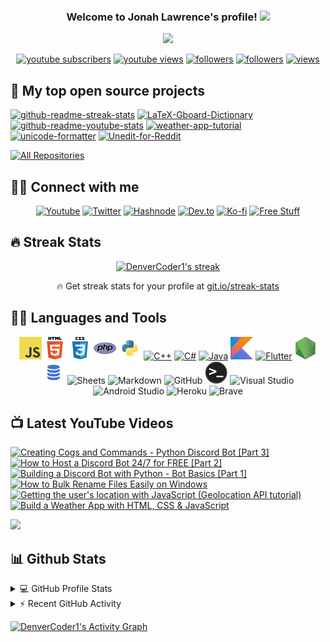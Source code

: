 <h3 align="center">
  Welcome to Jonah Lawrence's profile!
  <img src="https://media.giphy.com/media/hvRJCLFzcasrR4ia7z/giphy.gif" width="28">
</h3>

<!-- Typing SVG (WIP by DenverCoder1) - repo coming soon! -->
<p align="center">
  <img src="https://freshidea.com/jonah/app/typing-svg/?lines=Full-stack%20web%20and%20app%20developer;Self-taught%20UI%20Designer;10%2B%20years%20of%20coding%20experience;Always%20learning%20new%20things&center=true&width=380&height=50">
</p>

<!-- Badges template - https://github.com/badges/shields -->
<!-- YouTube Stats - https://github.com/DenverCoder1/github-readme-youtube-stats -->
<!-- View counter - https://github.com/DenverCoder1/Simple-View-Counter -->
<p align="center">
  <a href="https://www.youtube.com/c/DevProTips?sub_confirmation=1">
    <img alt="youtube subscribers" title="Subscribe to my YouTube channel" src="https://freshidea.com/jonah/youtube-api/subscribers-badge.php?color=red&labelColor=ce4630&label=Subscribe&style=for-the-badge"/></a> 
  <a href="https://www.youtube.com/c/DevProTips">
    <img alt="youtube views" title="YouTube views" src="https://freshidea.com/jonah/youtube-api/view-count-badge-temp.php?label=Views&color=e1ad0e&labelColor=c79600&style=for-the-badge"/></a> 
  <a href="https://twitter.com/DenverCoder1">
    <img alt="followers" title="Follow me on Twitter" src="https://img.shields.io/twitter/follow/DenverCoder1?color=55960c&labelColor=488207&label=Follow&logo=twitter&logoColor=white&style=for-the-badge"/></a>
  <a href="https://github.com/DenverCoder1">
    <img alt="followers" title="Follow me on Github" src="https://img.shields.io/github/followers/DenverCoder1?color=236ad3&labelColor=1155ba&style=for-the-badge&logo=github&label=Follow"/></a>
  <a href="https://github.com/DenverCoder1/Simple-View-Counter">
    <img alt="views" title="Github views" src="https://freshidea.com/jonah/app/ghpvc"/></a>
</p>

## 📘 My top open source projects

<!-- Repo info cards - https://github.com/anuraghazra/github-readme-stats -->
<!-- Small repo cards (fork) - https://github.com/DenverCoder1/github-readme-stats -->
<p align="left">
  <a href="https://github.com/DenverCoder1/github-readme-streak-stats">
    <img width="282" src="https://denvercoder1-github-readme-stats.vercel.app/api/pin/?username=DenverCoder1&repo=github-readme-streak-stats&theme=react&bg_color=0D1117&hide_border=true" alt="github-readme-streak-stats"></a>
  <a href="https://github.com/DenverCoder1/LaTeX-Gboard-Dictionary">
    <img width="282" src="https://denvercoder1-github-readme-stats.vercel.app/api/pin/?username=DenverCoder1&repo=LaTeX-Gboard-Dictionary&theme=react&bg_color=0D1117&hide_border=true" alt="LaTeX-Gboard-Dictionary"></a>
  <a href="https://github.com/DenverCoder1/github-readme-youtube-stats">
    <img width="282" src="https://denvercoder1-github-readme-stats.vercel.app/api/pin/?username=DenverCoder1&repo=github-readme-youtube-stats&theme=react&bg_color=0D1117&hide_border=true" alt="github-readme-youtube-stats"></a>
  <a href="https://github.com/DenverCoder1/weather-app-tutorial">
    <img width="282" src="https://denvercoder1-github-readme-stats.vercel.app/api/pin?username=DenverCoder1&repo=weather-app-tutorial&theme=react&bg_color=0D1117&hide_border=true" alt="weather-app-tutorial"></a>
  <a href="https://github.com/DenverCoder1/unicode-formatter">
    <img width="282" src="https://denvercoder1-github-readme-stats.vercel.app/api/pin/?username=DenverCoder1&repo=unicode-formatter&theme=react&bg_color=0D1117&hide_border=true" alt="unicode-formatter"></a>
  <a href="https://github.com/DenverCoder1/Unedit-for-Reddit">
    <img width="282" src="https://denvercoder1-github-readme-stats.vercel.app/api/pin/?username=DenverCoder1&repo=Unedit-for-Reddit&hide_border=true&bg_color=0D1117&theme=react" alt="Unedit-for-Reddit"></a>
</p>

<p align="left">
  <a href="https://github.com/DenverCoder1?tab=repositories"><img alt="All Repositories" title="All Repositories" src="https://img.shields.io/badge/-More%20Repos-2962FF?style=for-the-badge&logo=koding&logoColor=white"/></a>
</p>

## 🙋‍♂️ Connect with me

<!-- Badges template - https://github.com/badges/shields -->
<p align="center">
  <a href="https://www.youtube.com/c/DevProTips"><img alt="Youtube" title="Youtube" src="https://img.shields.io/badge/-YouTube-red?style=for-the-badge&logo=youtube&logoColor=white"/></a>
  <a href="https://twitter.com/DenverCoder1"><img alt="Twitter" title="Twitter" src="https://img.shields.io/badge/-Twitter-1DA1F2?style=for-the-badge&logo=twitter&logoColor=white"/></a>
  <a href="https://jonahlawrence.hashnode.dev/"><img alt="Hashnode" title="Jonah Lawrence's Blog" src="https://img.shields.io/badge/Hashnode-2962FF.svg?&style=for-the-badge&logo=hashnode&logoColor=white"></a>
  <a href="https://dev.to/denvercoder1"><img alt="Dev.to" title="DenverCoder1 Dev.to" src="https://img.shields.io/badge/DEV.TO-3835D3.svg?&style=for-the-badge&logo=dev.to&logoColor=white"></a>
  <a href="https://ko-fi.com/jlawrence"><img alt="Ko-fi" title="Buy me a coffee" src="https://img.shields.io/badge/-Support-FF5E5B?style=for-the-badge&logo=ko-fi&logoColor=white"/></a>
  <a href="http://eyl327.mywebcommunity.org/promos/"><img alt="Free Stuff" title="Free gifts for you" src="https://img.shields.io/badge/-free%20promos-D1A104?style=for-the-badge&logo=coveralls&logoColor=white"/></a>
</p>

## 🔥 Streak Stats

<!-- GitHub Readme Streak Stats - https://github.com/DenverCoder1/github-readme-streak-stats -->
<p align="center">
  <a href="https://github.com/DenverCoder1/github-readme-streak-stats">
    <img title="🔥 Get streak stats for your profile at git.io/streak-stats" alt="DenverCoder1's streak" src="https://github-readme-streak-stats.herokuapp.com/?user=DenverCoder1&theme=black-ice&hide_border=true&stroke=0000&background=0D1117"/>
  </a>
  <p align="center">🔥 Get streak stats for your profile at <a href="https://git.io/streak-stats">git.io/streak-stats</a></p>
</p>

## 👨‍💻 Languages and Tools

<p align="center">
  <a href="https://github.com/search?q=user%3ADenverCoder1+is%3Arepo+language%3Ajavascript">
    <img alt="JavaScript" title="JavaScript" height="36px"
      src="https://raw.githubusercontent.com/github/explore/80688e429a7d4ef2fca1e82350fe8e3517d3494d/topics/javascript/javascript.png"></a>
  <a href="https://github.com/search?q=user%3ADenverCoder1+is%3Arepo+language%3Ahtml">
    <img alt="HTML5" title="HTML5" height="36px"
      src="https://raw.githubusercontent.com/github/explore/80688e429a7d4ef2fca1e82350fe8e3517d3494d/topics/html/html.png"></a>
  <a href="https://github.com/search?q=user%3ADenverCoder1+is%3Arepo+language%3Acss">
    <img alt="CSS3" title="CSS3" height="36px"
      src="https://raw.githubusercontent.com/github/explore/80688e429a7d4ef2fca1e82350fe8e3517d3494d/topics/css/css.png"></a>
  <a href="https://github.com/search?q=user%3ADenverCoder1+is%3Arepo+language%3Aphp">
    <img alt="PHP" title="PHP" height="36px"
      src="https://raw.githubusercontent.com/github/explore/80688e429a7d4ef2fca1e82350fe8e3517d3494d/topics/php/php.png"></a>
  <a href="https://github.com/search?q=user%3ADenverCoder1+is%3Arepo+language%3Apython">
    <img alt="Python" title="Python" height="36px"
      src="https://raw.githubusercontent.com/github/explore/80688e429a7d4ef2fca1e82350fe8e3517d3494d/topics/python/python.png"></a>
  <a href="https://github.com/search?q=user%3ADenverCoder1+is%3Arepo+language%3Acpp">
    <img alt="C++" title="C++" height="36px"
      src="https://img.icons8.com/color/48/000000/c-plus-plus-logo.png"></a>
  <a href="https://github.com/search?q=user%3ADenverCoder1+is%3Arepo+language%3Acsharp">
    <img alt="C#" title="C#" height="36px"
      src="https://img.icons8.com/color/48/000000/c-sharp-logo.png"></a>
  <a href="https://github.com/search?q=user%3ADenverCoder1+is%3Arepo+language%3Ajava">
    <img alt="Java" title="Java" height="36px"
      src="https://img.icons8.com/color/48/000000/java-coffee-cup-logo.png"></a>
  <a href="https://github.com/search?q=user%3ADenverCoder1+is%3Arepo+language%3Akotlin">
    <img alt="Kotlin" title="Kotlin" height="36px"
      src="https://raw.githubusercontent.com/github/explore/80688e429a7d4ef2fca1e82350fe8e3517d3494d/topics/kotlin/kotlin.png"></a>
  <a href="https://github.com/search?q=user%3ADenverCoder1+is%3Arepo+language%3Adart">
    <img alt="Flutter" title="Flutter" height="36px"
      src="https://img.icons8.com/color/48/000000/flutter.png"></a>
  <a href="https://github.com/search?q=user%3ADenverCoder1+is%3Arepo+language%3Ajavascript">
    <img alt="NodeJS" title="NodeJS" height="36px"
      src="https://raw.githubusercontent.com/github/explore/80688e429a7d4ef2fca1e82350fe8e3517d3494d/topics/nodejs/nodejs.png"></a>
  <a href="https://github.com/search?q=user%3ADenverCoder1+is%3Arepo+language%3Asql">
    <img alt="SQL" title="SQL" height="36px"
      src="https://raw.githubusercontent.com/github/explore/80688e429a7d4ef2fca1e82350fe8e3517d3494d/topics/sql/sql.png"></a>
  <a><img alt="Sheets" title="Sheets" height="36px" 
      src="https://img.icons8.com/color/48/000000/google-sheets.png"></a>
  <a><img alt="Markdown" title="Markdown" height="36px"
      src="https://i.imgur.com/eO5z1xV.png"></a>
  <a><img alt="GitHub" title="GitHub" height="36px"
      src="https://i.imgur.com/DZgetVv.png"></a>
  <a><img alt="Terminal" title="Terminal" height="36px"
      src="https://raw.githubusercontent.com/github/explore/80688e429a7d4ef2fca1e82350fe8e3517d3494d/topics/terminal/terminal.png"></a>
  <a><img alt="Visual Studio" title="Visual Studio Code" height="36px"
      src="https://img.icons8.com/fluent/48/000000/visual-studio-code-2019.png"></a>
  <a><img alt="Android Studio" title="Android Studio" height="36px"
      src="https://i.imgur.com/6nJGNMN.png"></a>
  <a><img alt="Heroku" title="Heroku" height="36px"
      src="https://img.icons8.com/color/48/000000/heroku.png"></a>
  <a><img alt="Brave" title="Brave" height="36px"
      src="https://i.imgur.com/UfBWFbP.png"></a>
</p>

## 📺 Latest YouTube Videos

<!-- Feed workflow - https://github.com/gautamkrishnar/blog-post-workflow -->
<!-- YouTube Cards - WIP by DenverCoder1 -->

<!-- YOUTUBE:START -->
[![Creating Cogs and Commands - Python Discord Bot [Part 3]](https://freshidea.com/jonah/app/youtube-card/?id=rgS_OOA12NA#)](https://www.youtube.com/watch?v=rgS_OOA12NA "Creating Cogs and Commands - Python Discord Bot [Part 3]")
[![How to Host a Discord Bot 24/7 for FREE [Part 2]](https://freshidea.com/jonah/app/youtube-card/?id=EreE-0hQibM#)](https://www.youtube.com/watch?v=EreE-0hQibM "How to Host a Discord Bot 24/7 for FREE [Part 2]")
[![Building a Discord Bot with Python - Bot Basics [Part 1]](https://freshidea.com/jonah/app/youtube-card/?id=arLTipYONl8#)](https://www.youtube.com/watch?v=arLTipYONl8 "Building a Discord Bot with Python - Bot Basics [Part 1]")
[![How to Bulk Rename Files Easily on Windows](https://freshidea.com/jonah/app/youtube-card/?id=DCP1elBAy_U#)](https://www.youtube.com/watch?v=DCP1elBAy_U "How to Bulk Rename Files Easily on Windows")
[![Getting the user's location with JavaScript (Geolocation API tutorial)](https://freshidea.com/jonah/app/youtube-card/?id=JdJ2VBbYYTQ#)](https://www.youtube.com/watch?v=JdJ2VBbYYTQ "Getting the user's location with JavaScript (Geolocation API tutorial)")
[![Build a Weather App with HTML, CSS & JavaScript](https://freshidea.com/jonah/app/youtube-card/?id=WZNG8UomjSI#)](https://www.youtube.com/watch?v=WZNG8UomjSI "Build a Weather App with HTML, CSS & JavaScript")<!-- YOUTUBE:END -->

[<img src="https://img.shields.io/badge/-Subscribe-red?style=for-the-badge&logo=youtube&logoColor=white"/>](https://www.youtube.com/c/DevProTips?sub_confirmation=1)

## 📊 Github Stats

<!-- https://github.com/anuraghazra/github-readme-stats -->
<details> 
  <summary>💻 GitHub Profile Stats</summary>
  <br/>
    <a href="https://github.com/anuraghazra/github-readme-stats"><img alt="DenverCoder1's Github Stats" src="https://denvercoder1-github-readme-stats.vercel.app/api?username=DenverCoder1&show_icons=true&count_private=true&theme=react&hide_border=true&bg_color=0D1117" /></a>
  <a href="https://github.com/anuraghazra/github-readme-stats"><img alt="DenverCoder1's Top Languages" src="https://denvercoder1-github-readme-stats.vercel.app/api/top-langs/?username=DenverCoder1&langs_count=8&layout=compact&theme=react&hide_border=true&bg_color=0D1117" /></a>
  <br/>
  <b>Note:</b> Top languages is only a metric of the languages my public code consists of and doesn't reflect experience or skill level.
</details>


<!-- https://github.com/jamesgeorge007/github-activity-readme -->
<details>
  <summary>⚡ Recent GitHub Activity</summary>
  <br/>

<!--START_SECTION:activity-->
1. 🎉 Merged PR [#41](https://github.com/DenverCoder1/github-readme-streak-stats/pull/41) in [DenverCoder1/github-readme-streak-stats](https://github.com/DenverCoder1/github-readme-streak-stats)
2. 💪 Opened PR [#41](https://github.com/DenverCoder1/github-readme-streak-stats/pull/41) in [DenverCoder1/github-readme-streak-stats](https://github.com/DenverCoder1/github-readme-streak-stats)
3. 🎉 Merged PR [#2](https://github.com/DenverCoder1/github-readme-stats/pull/2) in [DenverCoder1/github-readme-stats](https://github.com/DenverCoder1/github-readme-stats)
4. 💪 Opened PR [#2](https://github.com/DenverCoder1/github-readme-stats/pull/2) in [DenverCoder1/github-readme-stats](https://github.com/DenverCoder1/github-readme-stats)
5. 🎉 Merged PR [#1](https://github.com/DenverCoder1/github-readme-stats/pull/1) in [DenverCoder1/github-readme-stats](https://github.com/DenverCoder1/github-readme-stats)
<!--END_SECTION:activity-->
</details>

<!-- https://github.com/ashutosh00710/github-readme-activity-graph -->
<a href="https://github.com/ashutosh00710/github-readme-activity-graph"><img alt="DenverCoder1's Activity Graph" src="https://activity-graph.herokuapp.com/graph?username=DenverCoder1&bg_color=0D1117&color=5BCDEC&line=5BCDEC&point=FFFFFF&hide_border=true" /></a>
